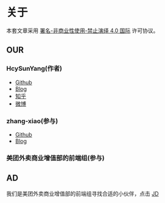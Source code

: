 # 关于

本套文章采用 [署名-非商业性使用-禁止演绎 4.0 国际](https://creativecommons.org/licenses/by-nc-nd/4.0/deed.zh) 许可协议。

## OUR

### HcySunYang(作者)

* [Github](https://github.com/HcySunYang)
* [Blog](http://hcysun.me)
* [知乎](https://www.zhihu.com/people/huo-chun-yang-77)
* [微博](http://weibo.com/5316956357)

### zhang-xiao(参与)

* [Github](https://github.com/zhang-xiao)
* [Blog](http://varnull.cn/)

### 美团外卖商业增值部的前端组(参与)

## AD

我们是美团外卖商业增值部的前端组寻找合适的小伙伴，点击 [JD](https://m.zhipin.com/weijd/v2/job/3ec48e9afd5dc9281nNy39W-GVY~?aid=4504cda0d2b51aa93nVy3dm5&sid=wxs-152765366890566759&from=timeline&isappinstalled=0)
